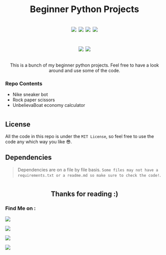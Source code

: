 <!--
<a href="https://mblais-portfolio.netlify.app/">
<p align="center">
  <img src="assets/SneakerBotCardLogo.png">
</p>
</a>
-->

##

<h1><p align="center">Beginner Python Projects</p>
<p align="center">
  <img src="https://img.shields.io/github/license/MBlais13/beginner-python-projects?style=for-the-badge">  
  <img src="https://img.shields.io/github/stars/MBlais13/beginner-python-projects?color=yellow&style=for-the-badge">
  <img src="https://img.shields.io/github/issues/MBlais13/beginner-python-projects?color=red&style=for-the-badge">  
  <img src="https://img.shields.io/github/forks/MBlais13/beginner-python-projects?color=blue&style=for-the-badge">
</p>

<p align="center">
  <img src="https://img.shields.io/badge/Author-MBlais13-lightblue?style=flat-square">
  <img src="https://img.shields.io/badge/Open%20Source-Yes-lightblue?style=flat-square">
  <!--<img src="https://img.shields.io/badge/Written%20In-Nothing-cyan?style=flat-square">--!>
</p>

</h1>



<p align="center">This is a bunch of my beginner python projects. Feel free to have a look around and use some of the code.</p>

### **Repo Contents**
- Nike sneaker bot
- Rock paper scissors
- UnbelievaBoat economy calculator


# <!--used as a divider -->

## License
All the code in this repo is under the `MIT License`, so feel free to use the code any which way you like 😎.


## Dependencies
> Dependencies are on a file by file basis. `Some files may not have a requirements.txt or a readme.md so make sure to check the code!`. 


# <!--used as a divider -->

<h2 align="center">Thanks for reading :)</h2>

### Find Me on :
<p align="left">
  <a href="https://github.com/MBlais13" target="_blank"><img src="https://img.shields.io/badge/Github-MBlais13-lightgrey?style=for-the-badge&logo=github"></a>

  <a href="https://twitter.com/MBlais13" target="_blank"><img src="https://img.shields.io/badge/Twitter-%40MBlais13-1DA1F2?style=for-the-badge&logo=twitter"></a>

  <a href="https://discord.gg/Hejb485" target="_blank"><img src="https://img.shields.io/badge/Discord-Message me-5865F2?style=for-the-badge&logo=discord"></a>

  <a href="https://mblais-portfolio.netlify.app/" target="_blank"><img src="https://img.shields.io/badge/Website-Portfolio-lightblue?style=for-the-badge&logo="></a>
</p>

